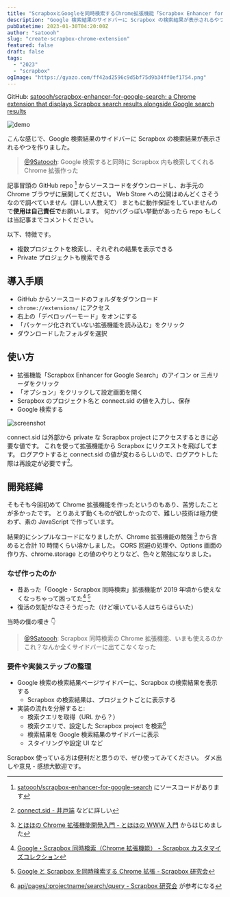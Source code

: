 ```yaml
---
title: "ScrapboxとGoogleを同時検索するChrome拡張機能「Scrapbox Enhancer for Google Search」を作った"
description: "Google 検索結果のサイドバーに Scrapbox の検索結果が表示されるやつを作りました。"
pubDatetime: 2023-01-30T04:20:00Z
author: "satoooh"
slug: "create-scrapbox-chrome-extension"
featured: false
draft: false
tags:
  - "2023"
  - "scrapbox"
ogImage: "https://gyazo.com/ff42ad2596c9d5bf75d9b34ff0ef1754.png"
---
```


GitHub: [satoooh/scrapbox-enhancer-for-google-search: a Chrome extension that displays Scrapbox search results alongside Google search results](https://github.com/satoooh/scrapbox-enhancer-for-google-search)

![demo](https://gyazo.com/5035274c522ce54ce05fe6b29b0f5d18.gif)

こんな感じで、Google 検索結果のサイドバーに Scrapbox の検索結果が表示されるやつを作りました。

> [@9Satoooh](https://twitter.com/9Satoooh/status/1619709848136081409): Google 検索すると同時に Scrapbox 内も検索してくれる Chrome 拡張作った

記事冒頭の GitHub repo [^github-repo] からソースコードをダウンロードし、お手元の Chrome ブラウザに展開してください。
Web Store への公開はめんどくさそうなので調べていません（詳しい人教えて）
まともに動作保証をしていませんので**使用は自己責任で**お願いします。
何かバグっぽい挙動があったら repo もしくは当記事までコメントください。

以下、特徴です。

- 複数プロジェクトを検索し、それぞれの結果を表示できる
- Private プロジェクトも検索できる

## 導入手順

- GitHub からソースコードのフォルダをダウンロード
- `chrome://extensions/` にアクセス
- 右上の「デベロッパーモード」をオンにする
- 「パッケージ化されていない拡張機能を読み込む」をクリック
- ダウンロードしたフォルダを選択

## 使い方

- 拡張機能「Scrapbox Enhancer for Google Search」のアイコン or 三点リーダをクリック
- 「オプション」をクリックして設定画面を開く
- Scrapbox のプロジェクト名と connect.sid の値を入力し、保存
- Google 検索する

![screenshot](https://gyazo.com/ff42ad2596c9d5bf75d9b34ff0ef1754.png)

connect.sid は外部から private な Scrapbox project にアクセスするときに必要な値です。
これを使って拡張機能から Scrapbox にリクエストを飛ばしてます。
ログアウトすると connect.sid の値が変わるらしいので、ログアウトした際は再設定が必要です[^connect-sid]。

## 開発経緯

そもそも今回初めて Chrome 拡張機能を作ったというのもあり、苦労したことが多かったです。
とりあえず動くものが欲しかったので、難しい技術は極力使わず、素の JavaScript で作っています。

結果的にシンプルなコードになりましたが、Chrome 拡張機能の勉強 [^start-chrome-extension-study] から含めると合計 10 時間くらい溶かしました。
CORS 回避の処理や、Options 画面の作り方、chrome.storage との値のやりとりなど、色々と勉強になりました。

### なぜ作ったのか

- 昔あった「Google・Scrapbox 同時検索」拡張機能が 2019 年頃から使えなくなっちゃって困ってた[^google-scrapbox-search-extension-1] [^google-scrapbox-search-extension-2]
- 復活の気配がなさそうだった（けど嘆いている人はちらほらいた）

当時の僕の嘆き 👇

> [@9Satoooh](https://twitter.com/9Satoooh/status/1113026161318125568): Scrapbox 同時検索の Chrome 拡張機能、いまも使えるのかこれ？なんか全くサイドバーに出てこなくなった

### 要件や実装ステップの整理

- Google 検索の検索結果ページサイドバーに、Scrapbox の検索結果を表示する
  - Scrapbox の検索結果は、プロジェクトごとに表示する
- 実装の流れを分解すると:
  - 検索クエリを取得（URL から？）
  - 検索クエリで、設定した Scrapbox project を検索[^scrapbox-search-api]
  - 検索結果を Google 検索結果のサイドバーに表示
  - スタイリングや設定 UI など

Scrapbox 使っている方は便利だと思うので、ぜひ使ってみてください。
ダメ出しや意見・感想大歓迎です。

[^github-repo]: [satoooh/scrapbox-enhancer-for-google-search](https://github.com/satoooh/scrapbox-enhancer-for-google-search) にソースコードがあります
[^connect-sid]: [connect.sid - 井戸端](https://scrapbox.io/villagepump/connect.sid) などに詳しい
[^start-chrome-extension-study]: [とほほの Chrome 拡張機能開発入門 - とほほの WWW 入門](https://www.tohoho-web.com/ex/chrome_extension.html) からはじめました
[^google-scrapbox-search-extension-1]: [Google・Scrapbox 同時検索（Chrome 拡張機能） - Scrapbox カスタマイズコレクション](https://scrapbox.io/customize/Google%E3%83%BBScrapbox%E5%90%8C%E6%99%82%E6%A4%9C%E7%B4%A2%EF%BC%88Chrome%E6%8B%A1%E5%BC%B5%E6%A9%9F%E8%83%BD%EF%BC%89)
[^google-scrapbox-search-extension-2]: [Google と Scrapbox を同時検索する Chrome 拡張 - Scrapbox 研究会](https://scrapbox.io/scrapboxlab/Google%E3%81%A8Scrapbox%E3%82%92%E5%90%8C%E6%99%82%E6%A4%9C%E7%B4%A2%E3%81%99%E3%82%8BChrome%E6%8B%A1%E5%BC%B5)
[^scrapbox-search-api]: [api/pages/:projectname/search/query - Scrapbox 研究会](https://scrapbox.io/scrapboxlab/api%2Fpages%2F:projectname%2Fsearch%2Fquery) が参考になる
